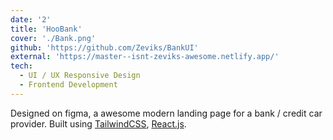 ```yaml
---
date: '2'
title: 'HooBank'
cover: './Bank.png'
github: 'https://github.com/Zeviks/BankUI'
external: 'https://master--isnt-zeviks-awesome.netlify.app/'
tech:
  - UI / UX Responsive Design
  - Frontend Development
---
```


Designed on figma, a awesome modern landing page for a bank / credit car provider. Built using [TailwindCSS](), [React.js]().
